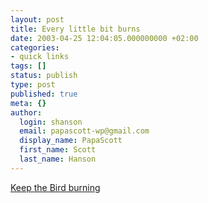 ```yaml
---
layout: post
title: Every little bit burns
date: 2003-04-25 12:04:05.000000000 +02:00
categories:
- quick links
tags: []
status: publish
type: post
published: true
meta: {}
author:
  login: shanson
  email: papascott-wp@gmail.com
  display_name: PapaScott
  first_name: Scott
  last_name: Hanson
---
```

<p><a title="Every little bit burns" href="http://weblog.delacour.net/archives/000897.html">Keep the Bird burning</a></p>

